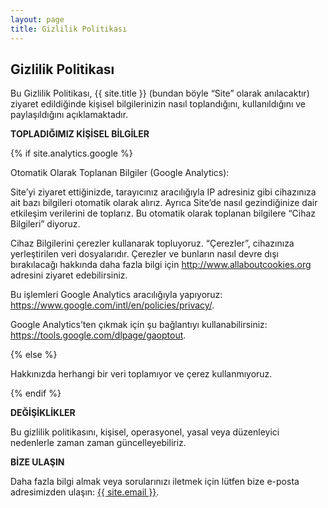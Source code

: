 ```yaml
---
layout: page
title: Gizlilik Politikası
---
```

<div class="col-lg-12 text-center">
	<h2 class="section-heading text-uppercase">Gizlilik Politikası</h2>
</div>

Bu Gizlilik Politikası, {{ site.title }} (bundan böyle “Site” olarak anılacaktır) ziyaret edildiğinde kişisel bilgilerinizin nasıl toplandığını, kullanıldığını ve paylaşıldığını açıklamaktadır.

**TOPLADIĞIMIZ KİŞİSEL BİLGİLER**

{% if site.analytics.google %}

Otomatik Olarak Toplanan Bilgiler (Google Analytics):

Site’yi ziyaret ettiğinizde, tarayıcınız aracılığıyla IP adresiniz gibi cihazınıza ait bazı bilgileri otomatik olarak alırız. Ayrıca Site’de nasıl gezindiğinize dair etkileşim verilerini de toplarız. Bu otomatik olarak toplanan bilgilere “Cihaz Bilgileri” diyoruz.

Cihaz Bilgilerini çerezler kullanarak topluyoruz. “Çerezler”, cihazınıza yerleştirilen veri dosyalarıdır. Çerezler ve bunların nasıl devre dışı bırakılacağı hakkında daha fazla bilgi için http://www.allaboutcookies.org adresini ziyaret edebilirsiniz.

Bu işlemleri Google Analytics aracılığıyla yapıyoruz: <https://www.google.com/intl/en/policies/privacy/>.

Google Analytics’ten çıkmak için şu bağlantıyı kullanabilirsiniz: <https://tools.google.com/dlpage/gaoptout>.

{% else %}

Hakkınızda herhangi bir veri toplamıyor ve çerez kullanmıyoruz.

{% endif %}

**DEĞİŞİKLİKLER**

Bu gizlilik politikasını, kişisel, operasyonel, yasal veya düzenleyici nedenlerle zaman zaman güncelleyebiliriz.

**BİZE ULAŞIN**

Daha fazla bilgi almak veya sorularınızı iletmek için lütfen bize e-posta adresimizden ulaşın: <a href="mailto:{{ site.email }}">{{ site.email }}</a>.
